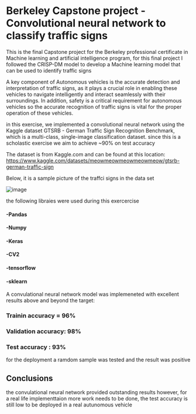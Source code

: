 # Berkeley Capstone project - Convolutional neural network to classify traffic signs
This is the final Capstone project for the Berkeley professional certificate in Machine learning and artificial intelligence program, for this final project I followed the CRISP-DM model to develop a Machine learning model that can be used to identify traffic signs

A key component of Autonomous vehicles is the accurate detection and interpretation of traffic signs, as it plays a crucial role in enabling these vehicles to navigate intelligently and interact seamlessly with their surroundings. In addition, safety is a critical requirement for autonomous vehicles so the accurate recognition of traffic signs is vital for the proper operation of these vehicles.

in this exercise, we implemented a convolutional neural network using the Kaggle dataset GTSRB - German Traffic Sign Recognition Benchmark, which is a multi-class, single-image classification dataset. since this is a scholastic exercise we aim to achieve ~90% on test accuracy

The dataset is from Kaggle.com and can be found at this location: https://www.kaggle.com/datasets/meowmeowmeowmeowmeow/gtsrb-german-traffic-sign

Below, it is a sample picture of the traffci signs in the data set 

![image](https://github.com/PedroPachucaHerrera/Capstone_final/assets/39275405/025d9ef2-4c4b-4a8f-a97c-5ed9925f4a76)

the following libraies were used during this exercercise
#### -Pandas
#### -Numpy
#### -Keras
#### -CV2
#### -tensorflow
#### -sklearn

A convulational neural network model was implemeneted with excellent results above and beyond the target:

### Trainin accuracy = 96%
### Validation accuracy: 98%
### Test accuracy : 93%

for the deployment a ramdom sample was tested and the result was positive 

## Conclusions
the convulational neural network provided outstanding results however, for a real life implementtaion more work needs to be done, the test accuracy is still low to be deployed in a real autunomous vehicle       
